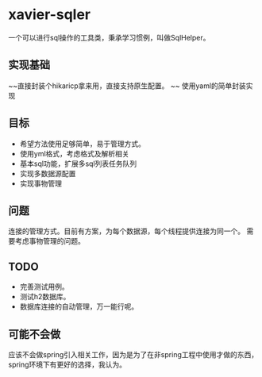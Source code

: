 # xavier-sqler

一个可以进行sql操作的工具类，秉承学习惯例，叫做SqlHelper。

## 实现基础
~~直接封装个hikaricp拿来用，直接支持原生配置。  ~~
使用yaml的简单封装实现

## 目标
- 希望方法使用足够简单，易于管理方式。
- 使用yml格式，考虑格式及解析相关
- 基本sql功能，扩展多sql列表任务队列
- 实现多数据源配置
- 实现事物管理

## 问题
连接的管理方式。目前有方案，为每个数据源，每个线程提供连接为同一个。
需要考虑事物管理的问题。

## TODO
- 完善测试用例。
- 测试h2数据库。
- 数据库连接的自动管理，万一能行呢。

## 可能不会做
应该不会做spring引入相关工作，因为是为了在非spring工程中使用才做的东西，spring环境下有更好的选择，我认为。